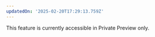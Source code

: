 ```yaml
---
updatedOn: '2025-02-20T17:29:13.759Z'
---
```


<Admonition type="comingSoon" title="Private Preview">
This feature is currently accessible in Private Preview only. 
</Admonition>
